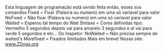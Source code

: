 Esta linguagem de programação está sendo feita então, esses sos comandos
Fixed = Fixar (Palavra ou numero) em uma só variavel para valor
NoFixed = Não fixar (Palavra ou numero) em uma só variavel para valor
Waited = Esperou tal tempo do Wait
Sintaxe = Cores definidas tipo: Vermelho 5 segundos depois vai para amarelo 3 segundos e ai vai para verde 5 segundos e etc...
Do Inspetor:
NoWaited = Não precisa sempre de waited's
Morefixed = Fixados ilimitados
Mais em breve!
Nosso site: www.ZDogs.org
